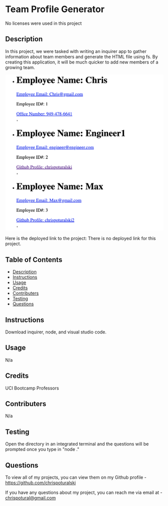 # Team Profile Generator

No licenses were used in this project

## Description

In this project, we were tasked with writing an inquirer app to gather information about team members and generate the HTML file using fs. By creating this application, it will be much quicker to add new members of a growing team.

![Deployed Picture](./ProjectPhoto.png)

Here is the deployed link to the project: There is no deployed link for this project.

## Table of Contents

- [Description](#description)
- [Instructions](#instructions)
- [Usage](#usage)
- [Credits](#credits)
- [Contributers](#contributers)
- [Testing](#testing)
- [Questions](#questions)


## Instructions

Download inquirer, node, and visual studio code.

## Usage

N/a

## Credits

UCI Bootcamp Professors

## Contributers

N/a

## Testing 

Open the directory in an integrated terminal and the questions will be prompted once you type in "node ."

## Questions

To view all of my projects, you can view them on my Github profile -  https://github.com/chrispoturalski

If you have any questions about my project, you can reach me via email at - chrispotural@gmail.com

